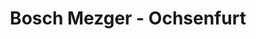 ---
title: "Bosch Mezger - Ochsenfurt"
url: /ochsenfurt/bosch-mezger-ochsenfurt/
shop: Autowerkstatt
---